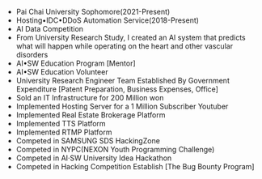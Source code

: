 -  Pai Chai University Sophomore(2021-Present)
-  Hosting•IDC•DDoS Automation Service(2018-Present)
-  AI Data Competition
-  From University Research Study, I created an AI system that predicts what will happen while operating on the heart and other vascular disorders
-  AI•SW Education Program [Mentor]
-  AI•SW Education Volunteer
-  University Research Engineer Team Established By Government Expenditure [Patent Preparation, Business Expenses, Office]
-  Sold an IT Infrastructure for 200 Million won
-  Implemented Hosting Server for a 1 Million Subscriber Youtuber
-  Implemented Real Estate Brokerage Platform 
-  Implemented TTS Platform 
-  Implemented RTMP Platform 
-  Competed in SAMSUNG SDS HackingZone
-  Competed in NYPC(NEXON Youth Programming Challenge)
-  Competed in AI·SW University Idea Hackathon
-  Competed in Hacking Competition Establish [The Bug Bounty Program]
